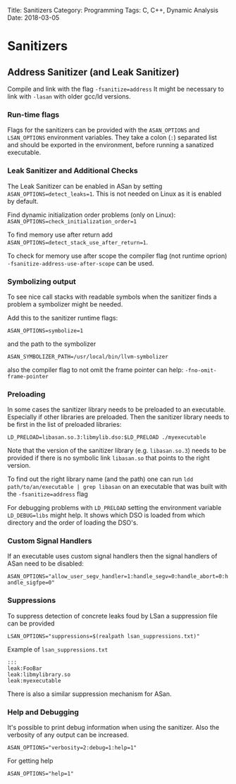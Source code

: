 Title: Sanitizers
Category: Programming
Tags: C, C++, Dynamic Analysis
Date: 2018-03-05

# Sanitizers

## Address Sanitizer (and Leak Sanitizer)

Compile and link with the flag `-fsanitize=address`
It might be necessary to link with `-lasan` with older gcc/ld versions.


### Run-time flags

Flags for the sanitizers can be provided with the `ASAN_OPTIONS` and `LSAN_OPTIONS` environment variables. They take a colon (`:`) separated list and should be exported in the environment, before running a sanatized executable.

### Leak Sanitizer and Additional Checks

The Leak Sanitizer can be enabled in ASan by setting `ASAN_OPTIONS=detect_leaks=1`. This is not needed on Linux as it is enabled by default.

Find dynamic initialization order problems (only on Linux):
`ASAN_OPTIONS=check_initialization_order=1`

To find memory use after return add `ASAN_OPTIONS=detect_stack_use_after_return=1`.

To check for memory use after scope the compiler flag (not runtime oprion) `-fsanitize-address-use-after-scope` can be used.


### Symbolizing output

To see nice call stacks with readable symbols when the sanitizer finds a problem a symbolizer might be needed.

Add this to the sanitizer runtime flags:

`ASAN_OPTIONS=symbolize=1`

and the path to the symbolizer

`ASAN_SYMBOLIZER_PATH=/usr/local/bin/llvm-symbolizer`

also the compiler flag to not omit the frame pointer can help: `-fno-omit-frame-pointer`

### Preloading

In some cases the sanitizer library needs to be preloaded to an executable. Especially if other libraries are preloaded. Then the sanitizer library needs to be first in the list of preloaded libraries:

`LD_PRELOAD=libasan.so.3:libmylib.dso:$LD_PRELOAD ./myexecutable`

Note that the version of the sanitizer library (e.g. `libasan.so.3`) needs to be provided if there is no symbolic link `libasan.so` that points to the right version.

To find out the right library name (and the path) one can run
`ldd path/to/an/executable | grep libasan`
on an executable that was built with the `-fsanitize=address` flag

For debugging problems with `LD_PRELOAD` setting the environment variable `LD_DEBUG=libs` might help. It shows which DSO is loaded from which directory and the order of loading the DSO's.

### Custom Signal Handlers

If an executable uses custom signal handlers then the signal handlers of ASan need to be disabled:

`ASAN_OPTIONS="allow_user_segv_handler=1:handle_segv=0:handle_abort=0:handle_sigfpe=0"`

### Suppressions

To suppress detection of concrete leaks foud by LSan a suppression file can be provided

`LSAN_OPTIONS="suppressions=$(realpath lsan_suppressions.txt)"`

Example of `lsan_suppressions.txt`

    :::
    leak:FooBar
    leak:libmylibrary.so
    leak:myexecutable

There is also a similar suppression mechanism for ASan.


### Help and Debugging

It's possible to print debug information when using the sanitizer. Also the verbosity
of any output can be increased.

`ASAN_OPTIONS="verbosity=2:debug=1:help=1"`

For getting help 

`ASAN_OPTIONS="help=1"`
